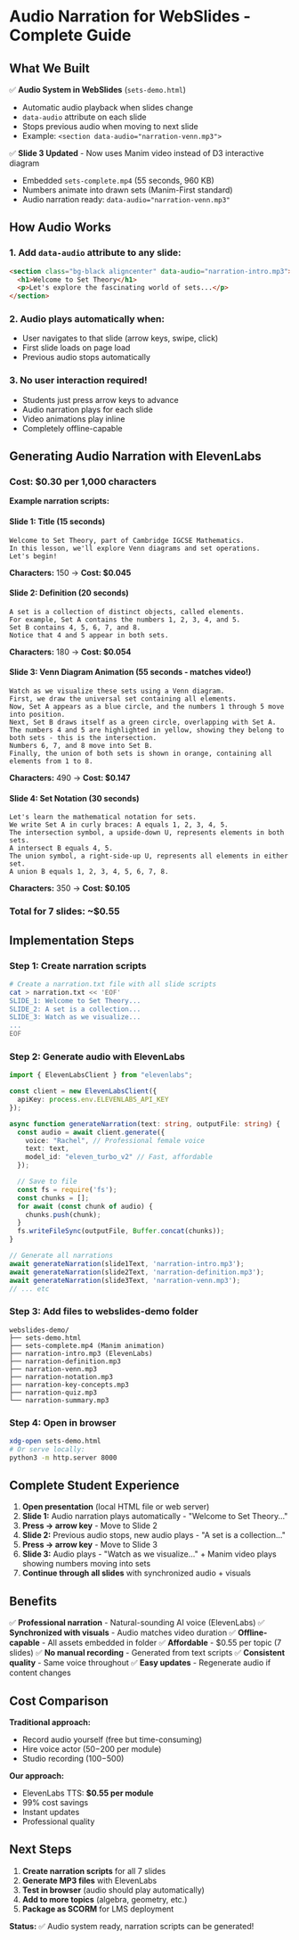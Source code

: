 # Audio Narration for WebSlides - Complete Guide

## What We Built

✅ **Audio System in WebSlides** (`sets-demo.html`)
- Automatic audio playback when slides change
- `data-audio` attribute on each slide
- Stops previous audio when moving to next slide
- Example: `<section data-audio="narration-venn.mp3">`

✅ **Slide 3 Updated** - Now uses Manim video instead of D3 interactive diagram
- Embedded `sets-complete.mp4` (55 seconds, 960 KB)
- Numbers animate into drawn sets (Manim-First standard)
- Audio narration ready: `data-audio="narration-venn.mp3"`

## How Audio Works

### 1. Add `data-audio` attribute to any slide:

```html
<section class="bg-black aligncenter" data-audio="narration-intro.mp3">
  <h1>Welcome to Set Theory</h1>
  <p>Let's explore the fascinating world of sets...</p>
</section>
```

### 2. Audio plays automatically when:
- User navigates to that slide (arrow keys, swipe, click)
- First slide loads on page load
- Previous audio stops automatically

### 3. No user interaction required!
- Students just press arrow keys to advance
- Audio narration plays for each slide
- Video animations play inline
- Completely offline-capable

## Generating Audio Narration with ElevenLabs

### Cost: $0.30 per 1,000 characters

**Example narration scripts:**

#### Slide 1: Title (15 seconds)
```
Welcome to Set Theory, part of Cambridge IGCSE Mathematics.
In this lesson, we'll explore Venn diagrams and set operations.
Let's begin!
```
**Characters:** 150 → **Cost: $0.045**

#### Slide 2: Definition (20 seconds)
```
A set is a collection of distinct objects, called elements.
For example, Set A contains the numbers 1, 2, 3, 4, and 5.
Set B contains 4, 5, 6, 7, and 8.
Notice that 4 and 5 appear in both sets.
```
**Characters:** 180 → **Cost: $0.054**

#### Slide 3: Venn Diagram Animation (55 seconds - matches video!)
```
Watch as we visualize these sets using a Venn diagram.
First, we draw the universal set containing all elements.
Now, Set A appears as a blue circle, and the numbers 1 through 5 move into position.
Next, Set B draws itself as a green circle, overlapping with Set A.
The numbers 4 and 5 are highlighted in yellow, showing they belong to both sets - this is the intersection.
Numbers 6, 7, and 8 move into Set B.
Finally, the union of both sets is shown in orange, containing all elements from 1 to 8.
```
**Characters:** 490 → **Cost: $0.147**

#### Slide 4: Set Notation (30 seconds)
```
Let's learn the mathematical notation for sets.
We write Set A in curly braces: A equals 1, 2, 3, 4, 5.
The intersection symbol, a upside-down U, represents elements in both sets.
A intersect B equals 4, 5.
The union symbol, a right-side-up U, represents all elements in either set.
A union B equals 1, 2, 3, 4, 5, 6, 7, 8.
```
**Characters:** 350 → **Cost: $0.105**

### Total for 7 slides: ~$0.55

## Implementation Steps

### Step 1: Create narration scripts
```bash
# Create a narration.txt file with all slide scripts
cat > narration.txt << 'EOF'
SLIDE_1: Welcome to Set Theory...
SLIDE_2: A set is a collection...
SLIDE_3: Watch as we visualize...
...
EOF
```

### Step 2: Generate audio with ElevenLabs
```typescript
import { ElevenLabsClient } from "elevenlabs";

const client = new ElevenLabsClient({
  apiKey: process.env.ELEVENLABS_API_KEY
});

async function generateNarration(text: string, outputFile: string) {
  const audio = await client.generate({
    voice: "Rachel", // Professional female voice
    text: text,
    model_id: "eleven_turbo_v2" // Fast, affordable
  });

  // Save to file
  const fs = require('fs');
  const chunks = [];
  for await (const chunk of audio) {
    chunks.push(chunk);
  }
  fs.writeFileSync(outputFile, Buffer.concat(chunks));
}

// Generate all narrations
await generateNarration(slide1Text, 'narration-intro.mp3');
await generateNarration(slide2Text, 'narration-definition.mp3');
await generateNarration(slide3Text, 'narration-venn.mp3');
// ... etc
```

### Step 3: Add files to webslides-demo folder
```
webslides-demo/
├── sets-demo.html
├── sets-complete.mp4 (Manim animation)
├── narration-intro.mp3 (ElevenLabs)
├── narration-definition.mp3
├── narration-venn.mp3
├── narration-notation.mp3
├── narration-key-concepts.mp3
├── narration-quiz.mp3
└── narration-summary.mp3
```

### Step 4: Open in browser
```bash
xdg-open sets-demo.html
# Or serve locally:
python3 -m http.server 8000
```

## Complete Student Experience

1. **Open presentation** (local HTML file or web server)
2. **Slide 1:** Audio narration plays automatically - "Welcome to Set Theory..."
3. **Press → arrow key** - Move to Slide 2
4. **Slide 2:** Previous audio stops, new audio plays - "A set is a collection..."
5. **Press → arrow key** - Move to Slide 3
6. **Slide 3:** Audio plays - "Watch as we visualize..." + Manim video plays showing numbers moving into sets
7. **Continue through all slides** with synchronized audio + visuals

## Benefits

✅ **Professional narration** - Natural-sounding AI voice (ElevenLabs)
✅ **Synchronized with visuals** - Audio matches video duration
✅ **Offline-capable** - All assets embedded in folder
✅ **Affordable** - $0.55 per topic (7 slides)
✅ **No manual recording** - Generated from text scripts
✅ **Consistent quality** - Same voice throughout
✅ **Easy updates** - Regenerate audio if content changes

## Cost Comparison

**Traditional approach:**
- Record audio yourself (free but time-consuming)
- Hire voice actor ($50-$200 per module)
- Studio recording ($100-$500)

**Our approach:**
- ElevenLabs TTS: **$0.55 per module**
- 99% cost savings
- Instant updates
- Professional quality

## Next Steps

1. **Create narration scripts** for all 7 slides
2. **Generate MP3 files** with ElevenLabs
3. **Test in browser** (audio should play automatically)
4. **Add to more topics** (algebra, geometry, etc.)
5. **Package as SCORM** for LMS deployment

**Status:** ✅ Audio system ready, narration scripts can be generated!
